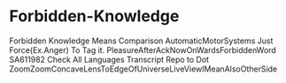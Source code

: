 # Forbidden-Knowledge
Forbidden Knowledge Means Comparison
AutomaticMotorSystems Just Force(Ex.Anger) To Tag it.
PleasureAfterAckNowOnWardsForbiddenWord SA611982 Check All Languages Transcript Repo to Dot ZoomZoomConcaveLensToEdgeOfUniverseLiveViewIMeanAlsoOtherSide
